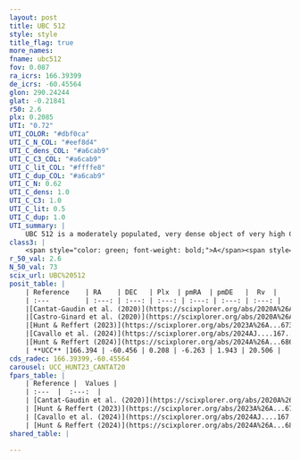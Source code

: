 ```yaml
---
layout: post
title: UBC 512
style: style
title_flag: true
more_names: 
fname: ubc512
fov: 0.087
ra_icrs: 166.39399
de_icrs: -60.45564
glon: 290.24244
glat: -0.21841
r50: 2.6
plx: 0.2085
UTI: "0.72"
UTI_COLOR: "#dbf0ca"
UTI_C_N_COL: "#eef8d4"
UTI_C_dens_COL: "#a6cab9"
UTI_C_C3_COL: "#a6cab9"
UTI_C_lit_COL: "#ffffe8"
UTI_C_dup_COL: "#a6cab9"
UTI_C_N: 0.62
UTI_C_dens: 1.0
UTI_C_C3: 1.0
UTI_C_lit: 0.5
UTI_C_dup: 1.0
UTI_summary: |
    UBC 512 is a moderately populated, very dense object of very high C3 quality. It is moderately studied in the literature.
class3: |
    <span style="color: green; font-weight: bold;">A</span><span style="color: green; font-weight: bold;">A</span>
r_50_val: 2.6
N_50_val: 73
scix_url: UBC%20512
posit_table: |
    | Reference    | RA    | DEC   | Plx  | pmRA  | pmDE   |  Rv  |
    | :---         | :---: | :---: | :---: | :---: | :---: | :---: |
    |[Cantat-Gaudin et al. (2020)](https://scixplorer.org/abs/2020A%26A...640A...1C) | 166.386 | -60.466 | 0.209 | -6.246 | 1.919 | -- |
    |[Castro-Ginard et al. (2020)](https://scixplorer.org/abs/2020A%26A...635A..45C) | 166.385 | -60.483 | 0.209 | -6.255 | 1.917 | -- |
    |[Hunt & Reffert (2023)](https://scixplorer.org/abs/2023A%26A...673A.114H) | 166.421 | -60.454 | 0.214 | -6.301 | 1.962 | 20.257 |
    |[Cavallo et al. (2024)](https://scixplorer.org/abs/2024AJ....167...12C) | 166.395 | -60.462 | 0.213 | -- | -- | -- |
    |[Hunt & Reffert (2024)](https://scixplorer.org/abs/2024A%26A...686A..42H) | 166.421 | -60.454 | 0.214 | -6.301 | 1.962 | 20.257 |
    | **UCC** |166.394 | -60.456 | 0.208 | -6.263 | 1.943 | 20.506 | 
cds_radec: 166.39399,-60.45564
carousel: UCC_HUNT23_CANTAT20
fpars_table: |
    | Reference |  Values |
    | :---  |  :---:  |
    | [Cantat-Gaudin et al. (2020)](https://scixplorer.org/abs/2020A%26A...640A...1C) | `AVNN=0.81, DMNN=12.71, AgeNN=8.47` |
    | [Hunt & Reffert (2023)](https://scixplorer.org/abs/2023A%26A...673A.114H) | `AV50=1.736, diffAV50=2.108, MOD50=13.039, logAge50=8.376` |
    | [Cavallo et al. (2024)](https://scixplorer.org/abs/2024AJ....167...12C) | `AV50=1.72, dMod50=12.5, logAge50=8.62, [Fe/H]50=0.15` |
    | [Hunt & Reffert (2024)](https://scixplorer.org/abs/2024A%26A...686A..42H) | `MassJ=818.845` |
shared_table: |
    
---
```

